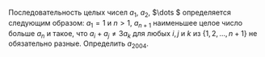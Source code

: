 Последовательность целых чисел $a_1$, $a_2$, $\dots $ определяется следующим образом: 
$a_1=1$ и $n > 1$, $a_{n+1}$ наименьшее целое число больше $a_n$ и такое, 
что $a_i+a_j\neq 3a_k$ для любых $i, j$ и $k$ из $\{1, 2, \dots, n+1\}$ не обязательно разные. 
Определить $a_{2004}$.